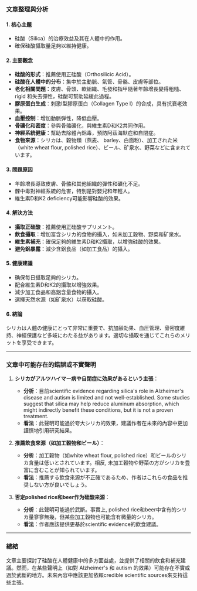 ### 文章整理與分析

#### 1. 核心主題
- 硅酸（Silica）的治療效益及其在人體中的作用。
- 確保硅酸攝取量足夠以維持健康。

#### 2. 主要觀念
- **硅酸的形式**：推薦使用正硅酸（Orthosilicic Acid）。
- **硅酸在人體中的分布**：集中於主動脈、氣管、骨骼、皮膚等部位。
- **老化相關問題**：皮膚、骨頭、軟組織、毛發和指甲隨著年齡增長變得粗糙、 rigid 和失去彈性，硅酸可幫助延緩此過程。
- **膠原蛋白生成**：刺激I型膠原蛋白（Collagen Type I）的合成，具有抗衰老效果。
- **血壓控制**：增加動脈弹性，降低血壓。
- **骨礦化和密度**：參與骨骼礦化，與維生素D和K2共同作用。
- **神經系統健康**：幫助去除體內鋁毒，預防阿茲海默症和自閉症。
- **食物來源**：シリカは、穀物類（燕麦、 barley、白面粉）、加工された米（white wheat flour, polished rice）、ビール、矿泉水、野菜などに含まれています。

#### 3. 問題原因
- 年齡增長導致皮膚、骨骼和其他組織的彈性和礦化不足。
- 髁中毒對神經系統的危害，特別是對嬰兒和年輕人。
- 維生素D和K2 deficiency可能影響硅酸的效果。

#### 4. 解決方法
- **攝取正硅酸**：推薦使用正硅酸サプリメント。
- **飲食攝取**：增加富含シリカ的食物的攝入，如未加工穀物、野菜和矿泉水。
- **維生素補充**：確保足夠的維生素D和K2攝取，以增強硅酸的效果。
- **避免鋁暴露**：減少含鋁食品（如加工食品）的攝入。

#### 5. 健康建議
- 确保每日攝取足夠的シリカ。
- 配合維生素D和K2的攝取以增強效果。
- 減少加工食品和高鋁含量食物的攝入。
- 選擇天然水源（如矿泉水）以获取硅酸。

#### 6. 結論
シリカは人體の健康にとって非常に重要で、抗加齢効果、血圧管理、骨密度維持、神經保護など多岐にわたる益があります。適切な攝取を通じてこれらのメリットを享受できます。

---

### 文章中可能存在的錯誤或不實聲明

1. **シリカがアルツハイマー病や自閉症に効果があるという主張**：
   - **分析**：目前scientific evidence regarding silica's role in Alzheimer's disease and autism is limited and not well-established. Some studies suggest that silica may help reduce aluminum absorption, which might indirectly benefit these conditions, but it is not a proven treatment.
   - **看法**：此聲明可能過於夸大シリカ的效果，建議作者在未來的內容中更加謹慎地引用研究結果。

2. **推薦飲食來源（如加工穀物和ビール）**：
   - **分析**：加工穀物（如white wheat flour, polished rice）和ビールのシリカ含量は低いとされています。相反, 未加工穀物や野菜の方がシリカを豊富に含むことが知られています。
   - **看法**：推薦する飲食來源が不正確であるため、作者はこれらの食品を推奨しない方が良いでしょう。

3. **否定polished rice和beer作为硅酸来源**：
   - **分析**：此聲明可能過於武斷。事實上, polished rice和beer中含有的シリカ量寥寥無幾，但某些加工穀物也可能含有微量的シリカ。
   - **看法**：作者應該提供更基於scientific evidence的飲食建議。

---

### 總結
文章主要探討了硅酸在人體健康中的多方面益處，並提供了相關的飲食和補充建議。然而，在某些聲明上（如對 Alzheimer's 和 autism 的效果）可能存在不實或過於武斷的地方。未來內容中應該更加依賴credible scientific sources來支持這些主張。